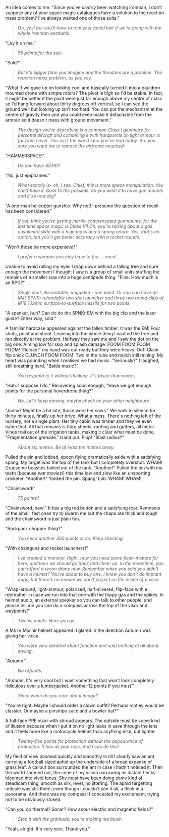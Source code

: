 An idea comes to me. "Since you've _clearly_ been watching Ironman, I don't suppose any of your space magic catalogues have a solution to the reaction mass problem? I've always wanted one of those suits."

> _Oh, yes! but you'll have to trim your facial hair if we're going with the whole Ironman aesthetic._

"Lay it on me."

> _55 points for the suit-_

"Sold!"

> _But it's bigger than you imagine and the thrusters are a problem. The reaction mass problem, as you say._

"What if we gave up on looking cool and basically turned it into a pauldron mounted drone with simple rotors? The pivot is high so I'd be stable. In fact, it might be better if the pivot were just far enough above my centre of mass so I'd hang forward about thirty degrees off vertical, so I can see the ground well but looking up isn't too hard. You can put the mechanism at the centre of gravity then and you could even make it detachable from the armour so it doesn't mess with ground movement."

> _The design you're describing is a common Class I geometry for personal aircraft and combining it with hardpoints on light armour is far from novel. This isn't the worst idea you've had today. Are you sure you want me to remove the airframe mounted-_

"HAMMERSPACE!"

> _Do you have ADHD?_

"No, just epiphanies."

> _What exactly is- oh, I see. Chief, this is more space manipulation. You can't have it. Back to the possible: do you want it to have gun mounts and if so how big?_

"A one-man helicopter gunship. Why not! I presume the question of recoil has been considered."

> _If you think you're getting inertia-compensated gunmounts, for the last time space magic is Class VI! Oh, you're talking about a gas cushioned slide with a high mass and a spring return. Yes, that's an option, but you'll get better accuracy with a rocket rounds._

"Won't those be more expensive?"

> _I prefer a weapon you only have to fire ... once!_

Unable to avoid rolling my eyes I drop down behind a falling tree and sure enough the movement I thought I saw is a group of small units stuffing the remains of a smaller sow into a huge centipede thing. "Fine. How much is an RPG?"

> _Single shot, discardable, unguided - one point. Or you can have an M41 SPNKr reloadable two shot launcher and three two round clips of M19 102mm surface-to-surface missile for two points._

"A spanker, huh? Can do do the SPNKr EM with the big clip and the laser guide? Either way, sold."

A familiar hardcase appeared against the fallen timber. It was the EM! Four shots, point and shoot. Leaning into the whole thing I vaulted the tree and ran directly at the problem. Halfway they saw me and I saw the dot on the big one. Aiming low for skip and splash damage: FOOM FOOM FOOM FOOM! "Reload!" my hand was out ready but they were heavy. Oof! Clack flip snick CLUNCH FOOM FOOM! Two in the tube and mulch still raining. My heart was pounding when I realised we had music. "Seriously?" I laughed, still breathing hard. "Battle music?"

> _You respond to it without thinking. It's faster than words._

"Hah. I suppose I do." Recovering soon enough, "Have we got enough points for the personal hoverdrone thing?"

> _No. Let's keep moving, maybe check on your other neighbours._

"Janna? Might be a bit late, those were her sows." We walk in silence for thirty minutes, finally up her drive. What a mess. There's nothing left of the nursery, not a single plant. Her tiny cabin was timber and they've even eaten that. All that remains is fibro sheets, roofing and gutters, all metal. Vines trail out of the irrigation tanks, making it clear what must be done. "Fragmentation grenade." Hand out. Plop! "Blast radius?" 

> _About six metres. Be at least ten metres away._

Pulled the pin and lobbed, spoon flying dramatically aside with a satisfying spang. My target was the top of the tank but I completely overshot. WHAM! Gruesome beasties boiled out of the tank. "Another!" Pulled the pin with my teeth (because _war movies!_) this time low and slow like an unsporting cricketer. "Another!" Yanked the pin. Spang! Lob. WHAM! WHAM!

"Chainsword!"

> _75 points?_

"Chainsword, now!" It has a big red button and a satisfying roar. Remnants of the small, fast ones try to swarm me but the chaps are thick and tough and the chainsword is just plain fun.

"Backpack chopper thing?"

> _You need another 300 points or so. Keep shooting._

"With chainguns and rocket launchers!"

> _I've created a monster. Right, now you need some flesh-melters for here, and then we should go back and clean up. In the meantime, you can afford a recon drone now. Remember when you said you didn't have a helmet? You're about to buy one. I know you don't do implant augs, but there's no reason we can't project on the inside of a visor._

"Wrap-around, light-armour, polarised, half-silvered, flip-face with a rebreather in case we run into that one with the trippy gas and the spikes. In helmet audio, an external speaker so you can talk to other people, and _please_ tell me you can do a compass across the top of the visor and waypoints!"

> _Twelve points. Here you go._

A Mk IV Mjolnir helmet appeared. I glared in the direction Autumn was giving her voice. 

> _You were very detailed about function and said nothing at all about styling._

"Autumn." 

> _No refunds._

"_Autumn._ It's very cool but I want something that won't look completely ridiculous over a lumberjacket. Another 12 points if you must." 

> _Since when do you care about image?_

"You're right. Maybe I should order a clown outfit? Perhaps motley would be classier. Or maybe a pinstripe suite and a bowler hat?"

A full-face PPE visor with shroud appears. The outside must be some kind of illusion because when I put it on no light leaks in save through the lens and it feels more like a motorcycle helmet than anything else, but lighter.

> _Twenty-five points for protection without the appearance of protection. It has all your toys. And I can do this!_

My field of view zoomed quickly and smoothly in till I clearly saw an ant carrying a football sized aphid up the underside of a broad expanse of grass leaf. A callout box surrounded the ant in case I hadn't noticed it. Then the world zoomed out, the cone of my vision narrowing as distant flecks bloomed into vivid focus. She must have been doing some kind of steadicam thing, smooth as silk, level, no jittering. The aphid targetting reticule was still there, even though I couldn't see it all, a fleck in a panorama. And there was my compass! I concealed my excitement, trying not to be obviously stoked.

"Can you do thermal? Sonar? How about electric and magnetic fields?"

> _Stop it with the gratitude, you're making me blush._

"Yeah, alright. It's very nice. Thank you."
